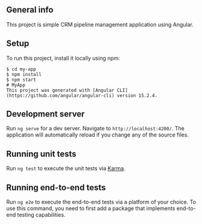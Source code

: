 
## General info
This project is simple  CRM pipeline management application using Angular.
## Setup
To run this project, install it locally using npm:

```
$ cd my-app
$ npm install
$ npm start
# MyApp
This project was generated with [Angular CLI](https://github.com/angular/angular-cli) version 15.2.4.
```
## Development server

Run `ng serve` for a dev server. Navigate to `http://localhost:4200/`. The application will automatically reload if you change any of the source files.

## Running unit tests

Run `ng test` to execute the unit tests via [Karma](https://karma-runner.github.io).

## Running end-to-end tests

Run `ng e2e` to execute the end-to-end tests via a platform of your choice. To use this command, you need to first add a package that implements end-to-end testing capabilities.

